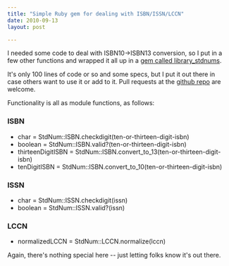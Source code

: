 ```yaml
---
title: "Simple Ruby gem for dealing with ISBN/ISSN/LCCN"
date: 2010-09-13
layout: post

---
```


I needed some code to deal with ISBN10->ISBN13 conversion, so I put in a few other functions and wrapped it all up in a [gem called library_stdnums](http://rubygems.org/gems/library_stdnums).

It's only 100 lines of code or so and some specs, but I put it out there in case others want to use it or add to it. Pull requests at the [github repo](http://github.com/billdueber/library_stdnums) are welcome.


Functionality is all as module functions, as follows:

### ISBN

* char = StdNum::ISBN.checkdigit(ten-or-thirteen-digit-isbn)
* boolean = StdNum::ISBN.valid?(ten-or-thirteen-digit-isbn)
* thirteenDigitISBN = StdNum::ISBN.convert_to_13(ten-or-thirteen-digit-isbn)
* tenDigitISBN = StdNum::ISBN.convert_to_10(ten-or-thirteen-digit-isbn)

### ISSN

* char = StdNum::ISSN.checkdigit(issn)
* boolean = StdNum::ISSN.valid?(issn)

### LCCN

* normalizedLCCN = StdNum::LCCN.normalize(lccn)

Again, there's nothing special here -- just letting folks know it's out there.
